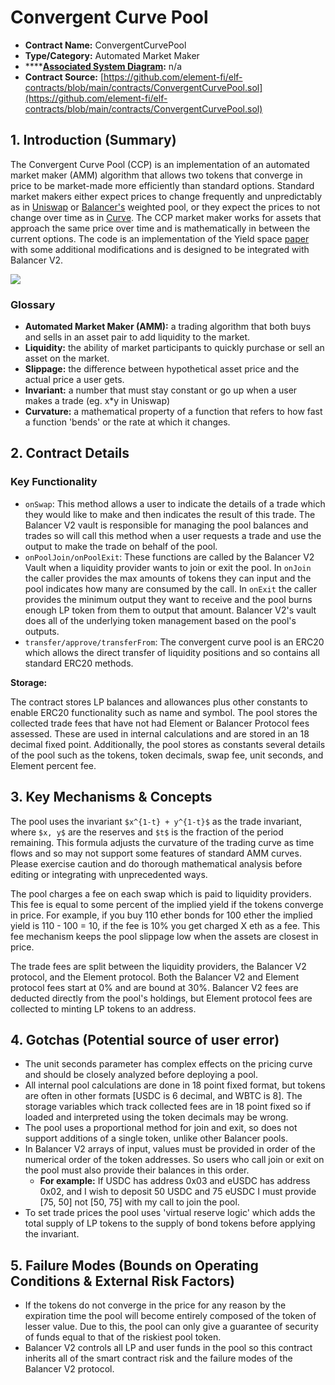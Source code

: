 # Convergent Curve Pool

* **Contract Name:** ConvergentCurvePool
* **Type/Category:** Automated Market Maker
* \*\*\*\*[**Associated System Diagram**](https://github.com/element-fi/elf-contracts/wiki/Core-Contract-Diagrams#convergentcurvepool)**:** n/a 
* **Contract Source:** [https://github.com/element-fi/elf-contracts/blob/main/contracts/ConvergentCurvePool.sol](https://github.com/element-fi/elf-contracts/blob/main/contracts/ConvergentCurvePool.sol)

## 1. Introduction \(Summary\)

The Convergent Curve Pool \(CCP\) is an implementation of an automated market maker \(AMM\) algorithm that allows two tokens that converge in price to be market-made more efficiently than standard options. Standard market makers either expect prices to change frequently and unpredictably as in [Uniswap](http://uniswap.org/) or [Balancer's](http://balancer.finance/) weighted pool, or they expect the prices to not change over time as in [Curve](http://curve.finance/). The CCP market maker works for assets that approach the same price over time and is mathematically in between the current options. The code is an implementation of the Yield space [paper](https://yield.is/YieldSpace.pdf) with some additional modifications and is designed to be integrated with Balancer V2.

![](https://i.imgur.com/ZWvaimk.png)

### **Glossary**

* **Automated Market Maker \(AMM\):** a trading algorithm that both buys and sells in an asset pair to add liquidity to the market.
* **Liquidity:** the ability of market participants to quickly purchase or sell an asset on the market.
* **Slippage:** the difference between hypothetical asset price and the actual price a user gets.
* **Invariant:** a number that must stay constant or go up when a user makes a trade \(eg. x\*y in Uniswap\)
* **Curvature:** a mathematical property of a function that refers to how fast a function 'bends' or the rate at which it changes.

## 2. Contract Details

### **Key Functionality** 

* `onSwap`: This method allows a user to indicate the details of a trade which they would like to make and then indicates the result of this trade. The Balancer V2 vault is responsible for managing the pool balances and trades so will call this method when a user requests a trade and use the output to make the trade on behalf of the pool.
* `onPoolJoin/onPoolExit`: These functions are called by the Balancer V2 Vault when a liquidity provider wants to join or exit the pool. In `onJoin` the caller provides the max amounts of tokens they can input and the pool indicates how many are consumed by the call. In `onExit` the caller provides the minimum output they want to receive and the pool burns enough LP token from them to output that amount. Balancer V2's vault does all of the underlying token management based on the pool's outputs.
* `transfer/approve/transferFrom`: The convergent curve pool is an ERC20 which allows the direct transfer of liquidity positions and so contains all standard ERC20 methods.

**Storage:**

The contract stores LP balances and allowances plus other constants to enable ERC20 functionality such as name and symbol. The pool stores the collected trade fees that have not had Element or Balancer Protocol fees assessed. These are used in internal calculations and are stored in an 18 decimal fixed point. Additionally, the pool stores as constants several details of the pool such as the tokens, token decimals, swap fee, unit seconds, and Element percent fee.

## 3. Key Mechanisms & Concepts

The pool uses the invariant `$x^{1-t} + y^{1-t}$` as the trade invariant, where `$x, y$` are the reserves and `$t$` is the fraction of the period remaining. This formula adjusts the curvature of the trading curve as time flows and so may not support some features of standard AMM curves. Please exercise caution and do thorough mathematical analysis before editing or integrating with unprecedented ways.

The pool charges a fee on each swap which is paid to liquidity providers. This fee is equal to some percent of the implied yield if the tokens converge in price. For example, if you buy 110 ether bonds for 100 ether the implied yield is 110 - 100 = 10, if the fee is 10% you get charged X eth as a fee. This fee mechanism keeps the pool slippage low when the assets are closest in price.

The trade fees are split between the liquidity providers, the Balancer V2 protocol, and the Element protocol. Both the Balancer V2 and Element protocol fees start at 0% and are bound at 30%. Balancer V2 fees are deducted directly from the pool's holdings, but Element protocol fees are collected to minting LP tokens to an address.

## 4. Gotchas \(Potential source of user error\)

* The unit seconds parameter has complex effects on the pricing curve and should be closely analyzed before deploying a pool.
* All internal pool calculations are done in 18 point fixed format, but tokens are often in other formats \[USDC is 6 decimal, and WBTC is 8\]. The storage variables which track collected fees are in 18 point fixed so if loaded and interpreted using the token decimals may be wrong.
* The pool uses a proportional method for join and exit, so does not support additions of a single token, unlike other Balancer pools.
* In Balancer V2 arrays of input, values must be provided in order of the numerical order of the token addresses. So users who call join or exit on the pool must also provide their balances in this order.
  * **For example:** If USDC has address 0x03 and eUSDC has address 0x02, and I wish to deposit 50 USDC and 75 eUSDC I must provide \[75, 50\] not \[50, 75\] with my call to join the pool.
* To set trade prices the pool uses 'virtual reserve logic' which adds the total supply of LP tokens to the supply of bond tokens before applying the invariant.

## 5. Failure Modes \(Bounds on Operating Conditions & External Risk Factors\)

* If the tokens do not converge in the price for any reason by the expiration time the pool will become entirely composed of the token of lesser value. Due to this, the pool can only give a guarantee of security of funds equal to that of the riskiest pool token.
* Balancer V2 controls all LP and user funds in the pool so this contract inherits all of the smart contract risk and the failure modes of the Balancer V2 protocol.

